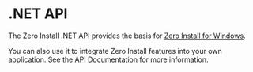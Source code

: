 # .NET API

The Zero Install .NET API provides the basis for [Zero Install for Windows](../details/windows.md).

You can also use it to integrate Zero Install features into your own application. See the [API Documentation](https://dotnet.0install.net) for more information.
